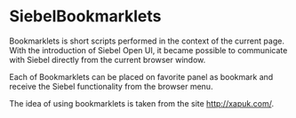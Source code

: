 # SiebelBookmarklets

Bookmarklets is short scripts performed in the context of the current page. With the introduction of Siebel Open UI, it became possible to communicate with Siebel directly from the current browser window.

Each of Bookmarklets can be placed on favorite panel as bookmark and receive the Siebel functionality from the browser menu.

The idea of using bookmarklets is taken from the site http://xapuk.com/.
